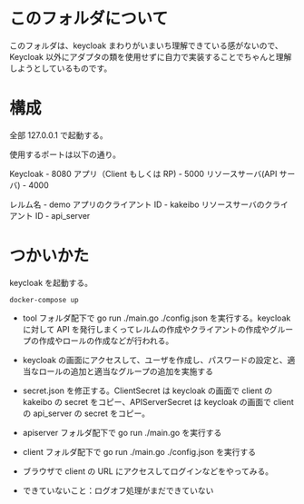 # このフォルダについて

このフォルダは、keycloak まわりがいまいち理解できている感がないので、Keycloak 以外にアダプタの類を使用せずに自力で実装することでちゃんと理解しようとしているものです。

# 構成

全部 127.0.0.1 で起動する。

使用するポートは以下の通り。

Keycloak - 8080
アプリ（Client もしくは RP) - 5000
リソースサーバ(API サーバ) - 4000

レルム名 - demo
アプリのクライアント ID - kakeibo
リソースサーバのクライアント ID - api_server

# つかいかた

keycloak を起動する。

```
docker-compose up
```

- tool フォルダ配下で go run ./main.go ./config.json を実行する。keycloak に対して API を発行しまくってレルムの作成やクライアントの作成やグループの作成やロールの作成などが行われる。

- keycloak の画面にアクセスして、ユーザを作成し、パスワードの設定と、適当なロールの追加と適当なグループの追加を実施する

- secret.json を修正する。ClientSecret は keycloak の画面で client の kakeibo の secret をコピー、APIServerSecret は keycloak の画面で client の api_server の secret をコピー。

- apiserver フォルダ配下で go run ./main.go を実行する

- client フォルダ配下で go run ./main.go ./config.json を実行する

- ブラウザで client の URL にアクセスしてログインなどをやってみる。

- できていないこと：ログオフ処理がまだできていない
